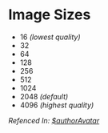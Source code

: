 # Image Sizes
- 16 *(lowest quality)*
- 32
- 64
- 128
- 256
- 512
- 1024
- 2048 *(default)*
- 4096 *(highest quality)*

*Refenced In: [$authorAvatar](/functions/authoravatar.md)*
